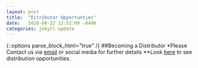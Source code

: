 ```yaml
---
layout: post
title:  "Ditributor Opportunties"
date:   2020-08-22 12:52:09 -0400
categories: jekyll update
---
```

{::options parse_block_html="true" /}
##Becoming a Distributor
 *Please Contact us via [email](/Contact) or social media for further details
  **Look [here](linktoPDF) to see distribution opportunities.
